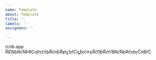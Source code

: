 ```yaml
---
name: Template
about: Template
title: ''
labels: ''
assignees: ''

---
```


rcnb.app
ȒȻŅbɌćÑÞɌCƞÞŗĉňþȒćnƀȒȼȵƄȓĆȵƀŗċńƅŘĉȠƀȒƈňƁɌćÑbɌĉņbŗĈńBřĊ
